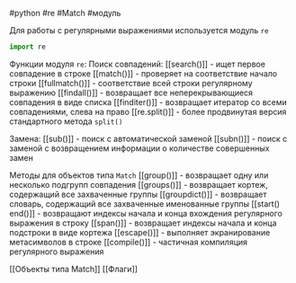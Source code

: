#python #re #Match #модуль


Для работы с регулярными выражениями используется модуль `re`
```python
import re
```

Функции модуля `re`:
Поиск совпадений:
[[search()]] - ищет первое совпадение в строке
[[match()]] - проверяет на соответствие начало строки
[[fullmatch()]] - соответствие всей строки регулярному выражению
[[findall()]] - возвращает все неперекрывающиеся совпадения в виде списка
[[finditer()]] - возвращает итератор со всеми совпадениями, слева на право
[[re.split()]] - более продвинутая версия стандартного метода `split()`

Замена:
[[sub()]] - поиск с автоматической заменой
[[subn()]] - поиск с заменой с возвращением информации о количестве совершенных замен

Методы для объектов типа `Match`
[[group()]] - возвращает одну или несколько подгрупп совпадения
[[groups()]] - возвращает кортеж, содержащий все захваченные группы
[[groupdict()]] - возвращает словарь, содержащий все захваченные именованные группы
[[start() end()]] - возвращают индексы начала и конца вхождения регулярного выражения в строку
[[span()]] - возвращает индексы начала и конца подстроки в виде кортежа
[[escape()]] - выполняет экранирование метасимволов в строке
[[compile()]] - частичная компиляция регулярного выражения


[[Объекты типа Match]]
[[Флаги]]